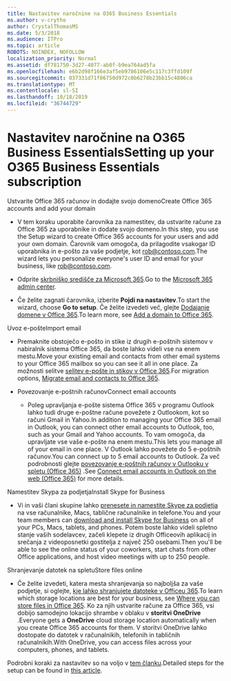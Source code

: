 ```yaml
---
title: Nastavitev naročnine na O365 Business Essentials
ms.author: v-crytho
author: CrystalThomasMS
ms.date: 5/3/2018
ms.audience: ITPro
ms.topic: article
ROBOTS: NOINDEX, NOFOLLOW
localization_priority: Normal
ms.assetid: df781750-3d27-4077-ab0f-b9ea764ad5fa
ms.openlocfilehash: e6b2d98f166e3af5eb9786106e5c117c3ffd109f
ms.sourcegitcommit: 037331d71f06750d972c0b6278b23bb15c4806ca
ms.translationtype: MT
ms.contentlocale: sl-SI
ms.lasthandoff: 10/18/2019
ms.locfileid: "36744729"
---
```

# <a name="setting-up-your-o365-business-essentials-subscription"></a><span data-ttu-id="64859-102">Nastavitev naročnine na O365 Business Essentials</span><span class="sxs-lookup"><span data-stu-id="64859-102">Setting up your O365 Business Essentials subscription</span></span>

<span data-ttu-id="64859-103">Ustvarite Office 365 računov in dodajte svojo domeno</span><span class="sxs-lookup"><span data-stu-id="64859-103">Create Office 365 accounts and add your domain</span></span>
  
- <span data-ttu-id="64859-104">V tem koraku uporabite čarovnika za namestitev, da ustvarite račune za Office 365 za uporabnike in dodate svojo domeno.</span><span class="sxs-lookup"><span data-stu-id="64859-104">In this step, you use the Setup wizard to create Office 365 accounts for your users and add your own domain.</span></span> <span data-ttu-id="64859-105">Čarovnik vam omogoča, da prilagodite vsakogar ID uporabnika in e-pošto za vaše podjetje, kot [rob@contoso.com](mailto:rob@contoso.com).</span><span class="sxs-lookup"><span data-stu-id="64859-105">The wizard lets you personalize everyone's user ID and email for your business, like [rob@contoso.com](mailto:rob@contoso.com).</span></span>
    
- <span data-ttu-id="64859-106">Odprite [skrbniško središče za Microsoft 365](https://login.partner.microsoftonline.cn/).</span><span class="sxs-lookup"><span data-stu-id="64859-106">Go to the [Microsoft 365 admin center](https://login.partner.microsoftonline.cn/).</span></span>
    
- <span data-ttu-id="64859-107">Če želite zagnati čarovnika, izberite **Pojdi na nastavitev**.</span><span class="sxs-lookup"><span data-stu-id="64859-107">To start the wizard, choose **Go to setup**.</span></span> <span data-ttu-id="64859-108">Če želite izvedeti več, glejte [Dodajanje domene v Office 365](https://docs.microsoft.com/office365/admin/setup/add-domain).</span><span class="sxs-lookup"><span data-stu-id="64859-108">To learn more, see [Add a domain to Office 365](https://docs.microsoft.com/office365/admin/setup/add-domain).</span></span>
    
<span data-ttu-id="64859-109">Uvoz e-pošte</span><span class="sxs-lookup"><span data-stu-id="64859-109">Import email</span></span>
  
- <span data-ttu-id="64859-110">Premaknite obstoječo e-pošto in stike iz drugih e-poštnih sistemov v nabiralnik sistema Office 365, da boste lahko videli vse na enem mestu.</span><span class="sxs-lookup"><span data-stu-id="64859-110">Move your existing email and contacts from other email systems to your Office 365 mailbox so you can see it all in one place.</span></span> <span data-ttu-id="64859-111">Za možnosti selitve [selitev e-pošte in stikov v Office 365](https://docs.microsoft.com/office365/admin/setup/migrate-email-and-contacts-admin).</span><span class="sxs-lookup"><span data-stu-id="64859-111">For migration options, [Migrate email and contacts to Office 365](https://docs.microsoft.com/office365/admin/setup/migrate-email-and-contacts-admin).</span></span>
    
- <span data-ttu-id="64859-112">Povezovanje e-poštnih računov</span><span class="sxs-lookup"><span data-stu-id="64859-112">Connect email accounts</span></span>
    
  - <span data-ttu-id="64859-113">Poleg upravljanja e-pošte sistema Office 365 v programu Outlook lahko tudi druge e-poštne račune povežete z Outlookom, kot so računi Gmail in Yahoo.</span><span class="sxs-lookup"><span data-stu-id="64859-113">In addition to managing your Office 365 email in Outlook, you can connect other email accounts to Outlook, too, such as your Gmail and Yahoo accounts.</span></span> <span data-ttu-id="64859-114">To vam omogoča, da upravljate vse vaše e-pošte na enem mestu.</span><span class="sxs-lookup"><span data-stu-id="64859-114">This lets you manage all of your email in one place.</span></span> <span data-ttu-id="64859-115">V Outlook lahko povežete do 5 e-poštnih računov.</span><span class="sxs-lookup"><span data-stu-id="64859-115">You can connect up to 5 email accounts to Outlook.</span></span> <span data-ttu-id="64859-116">Za več podrobnosti glejte [povezovanje e-poštnih računov v Outlooku v spletu (Office 365)](https://support.office.com/Article/Connect-email-accounts-in-Outlook-on-the-web-Office-365-d7012ff0-924f-4f78-8aca-c3912d886c4d) .</span><span class="sxs-lookup"><span data-stu-id="64859-116">See [Connect email accounts in Outlook on the web (Office 365)](https://support.office.com/Article/Connect-email-accounts-in-Outlook-on-the-web-Office-365-d7012ff0-924f-4f78-8aca-c3912d886c4d) for more details.</span></span> 
    
<span data-ttu-id="64859-117">Namestitev Skypa za podjetja</span><span class="sxs-lookup"><span data-stu-id="64859-117">Install Skype for Business</span></span>
  
- <span data-ttu-id="64859-118">Vi in vaši člani skupine lahko [prenesete in namestite Skype za podjetja](https://support.office.com/Article/download-and-install-Skype-for-Business-8a0d4da8-9d58-44f9-9759-5c8f340cb3fb) na vse računalnike, Macs, tablične računalnike in telefone.</span><span class="sxs-lookup"><span data-stu-id="64859-118">You and your team members can [download and install Skype for Business](https://support.office.com/Article/download-and-install-Skype-for-Business-8a0d4da8-9d58-44f9-9759-5c8f340cb3fb) on all of your PCs, Macs, tablets, and phones.</span></span> <span data-ttu-id="64859-119">Potem boste lahko videli spletno stanje vaših sodelavcev, začeli klepete iz drugih Officeovih aplikacij in srečanja z videoposnetki gostitelja z največ 250 osebami.</span><span class="sxs-lookup"><span data-stu-id="64859-119">Then you'll be able to see the online status of your coworkers, start chats from other Office applications, and host video meetings with up to 250 people.</span></span> 
    
<span data-ttu-id="64859-120">Shranjevanje datotek na spletu</span><span class="sxs-lookup"><span data-stu-id="64859-120">Store files online</span></span>
  
- <span data-ttu-id="64859-121">Če želite izvedeti, katera mesta shranjevanja so najboljša za vaše podjetje, si oglejte, [kje lahko shranjujete datoteke v Officeu 365](https://support.office.com/article/c7c20284-bc94-47f4-9728-d28e9daf0790.aspx).</span><span class="sxs-lookup"><span data-stu-id="64859-121">To learn which storage locations are best for your business, see [Where you can store files in Office 365](https://support.office.com/article/c7c20284-bc94-47f4-9728-d28e9daf0790.aspx).</span></span> <span data-ttu-id="64859-122">Ko za njih ustvarite račune za Office 365, vsi dobijo samodejno lokacijo shrambe v oblaku v **storitvi OneDrive** .</span><span class="sxs-lookup"><span data-stu-id="64859-122">Everyone gets a **OneDrive** cloud storage location automatically when you create Office 365 accounts for them.</span></span> <span data-ttu-id="64859-123">V storitvi OneDrive lahko dostopate do datotek v računalnikih, telefonih in tabličnih računalnikih.</span><span class="sxs-lookup"><span data-stu-id="64859-123">With OneDrive, you can access files across your computers, phones, and tablets.</span></span> 
    
<span data-ttu-id="64859-124">Podrobni koraki za nastavitev so na voljo v [tem članku](https://docs.microsoft.com/office365/admin/setup/setup).</span><span class="sxs-lookup"><span data-stu-id="64859-124">Detailed steps for the setup can be found in [this article](https://docs.microsoft.com/office365/admin/setup/setup).</span></span>
  

